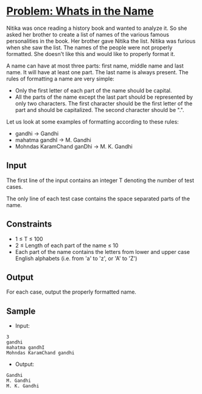 # [Problem: Whats in the Name](https://www.codechef.com/problems/NITIKA)

Nitika was once reading a history book and wanted to analyze it. So she asked her brother to create a list of names of the various famous personalities in the book. Her brother gave Nitika the list. Nitika was furious when she saw the list. The names of the people were not properly formatted. She doesn't like this and would like to properly format it.

A name can have at most three parts: first name, middle name and last name. It will have at least one part. The last name is always present. The rules of formatting a name are very simple:

- Only the first letter of each part of the name should be capital.
- All the parts of the name except the last part should be represented by only two characters. The first character should be the first letter of the part and should be capitalized. The second character should be ".".

Let us look at some examples of formatting according to these rules:

- gandhi -> Gandhi
- mahatma gandhI -> M. Gandhi
- Mohndas KaramChand ganDhi -> M. K. Gandhi

## Input

The first line of the input contains an integer T denoting the number of test cases.

The only line of each test case contains the space separated parts of the name.

## Constraints

- 1 ≤ T ≤ 100
- 2 ≤ Length of each part of the name ≤ 10
- Each part of the name contains the letters from lower and upper case English alphabets (i.e. from 'a' to 'z', or 'A' to 'Z')

## Output

For each case, output the properly formatted name.

## Sample

- Input:
```
3
gandhi
mahatma gandhI
Mohndas KaramChand gandhi
```

- Output:
```
Gandhi 
M. Gandhi 
M. K. Gandhi
```
